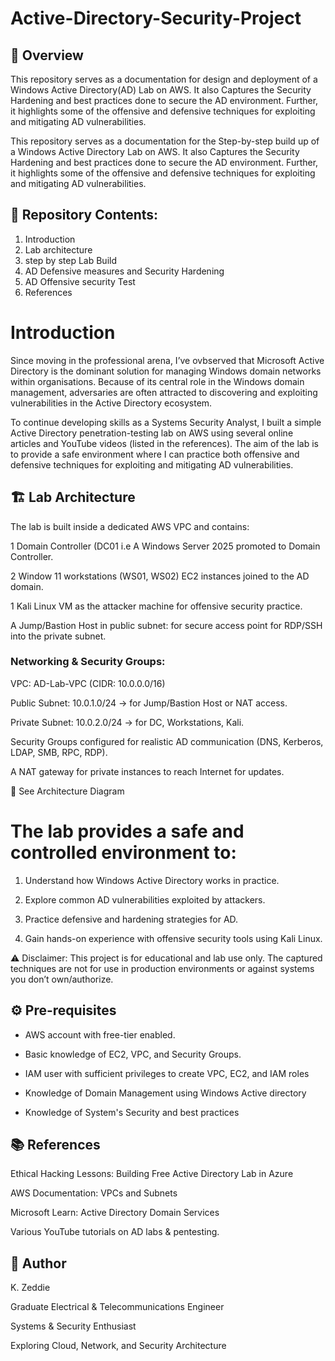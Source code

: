 # Active-Directory-Security-Project
## 📌 Overview
This repository serves as a documentation for design and deployment of a Windows Active Directory(AD) Lab on AWS. It also Captures the Security Hardening and best practices done to secure the AD environment. Further, it highlights some of the offensive and defensive techniques for exploiting and mitigating AD vulnerabilities.

This repository serves as a documentation for the Step-by-step build up of a Windows Active Directory Lab on AWS. It also Captures the Security Hardening and best practices done to secure the AD environment. Further, it highlights some of the offensive and defensive techniques for exploiting and mitigating AD vulnerabilities.

## 📂 Repository Contents:

1. Introduction
2. Lab architecture
3. step by step Lab Build
4. AD Defensive measures and Security Hardening
5. AD Offensive security Test
6. References

# Introduction

Since moving in the professional arena, I’ve ovbserved that Microsoft Active Directory is the dominant solution for managing Windows domain networks within organisations. Because of its central role in the Windows domain management, adversaries are often attracted to discovering and exploiting vulnerabilities in the Active Directory ecosystem.

To continue developing skills as a Systems Security Analyst, I built a simple Active Directory penetration-testing lab on AWS using several online articles and YouTube videos (listed in the references). The aim of the lab is to provide a safe environment where I can practice both offensive and defensive techniques for exploiting and mitigating AD vulnerabilities.


## 🏗️ Lab Architecture

The lab is built inside a dedicated AWS VPC and contains:

1 Domain Controller (DC01 i.e A Windows Server 2025 promoted to Domain Controller.

2 Window 11 workstations (WS01, WS02) EC2 instances joined to the AD domain.

1 Kali Linux VM as the attacker machine for offensive security practice.

A Jump/Bastion Host in public subnet: for secure access point for RDP/SSH into the private subnet.


### Networking & Security Groups:

VPC: AD-Lab-VPC (CIDR: 10.0.0.0/16)

Public Subnet: 10.0.1.0/24 → for Jump/Bastion Host or NAT access.

Private Subnet: 10.0.2.0/24 → for DC, Workstations, Kali.

Security Groups configured for realistic AD communication (DNS, Kerberos, LDAP, SMB, RPC, RDP).

A NAT gateway for private instances to reach Internet for updates.

📖 See Architecture Diagram


# The lab provides a safe and controlled environment to:

1. Understand how Windows Active Directory works in practice.

2. Explore common AD vulnerabilities exploited by attackers.

3. Practice defensive and hardening strategies for AD.

4. Gain hands-on experience with offensive security tools using Kali Linux.

⚠️ Disclaimer: This project is for educational and lab use only. The captured techniques are not for use in production environments or against systems you don’t own/authorize.


## ⚙️ Pre-requisites

- AWS account with free-tier enabled.

- Basic knowledge of EC2, VPC, and Security Groups.

- IAM user with sufficient privileges to create VPC, EC2, and IAM roles
  
- Knowledge of Domain Management using Windows Active directory
  
- Knowledge of System's Security and best practices
  

## 📚 References

Ethical Hacking Lessons: Building Free Active Directory Lab in Azure

AWS Documentation: VPCs and Subnets

Microsoft Learn: Active Directory Domain Services

Various YouTube tutorials on AD labs & pentesting.


## 🙋 Author

K. Zeddie

Graduate Electrical & Telecommunications Engineer

Systems & Security Enthusiast

Exploring Cloud, Network, and Security Architecture

